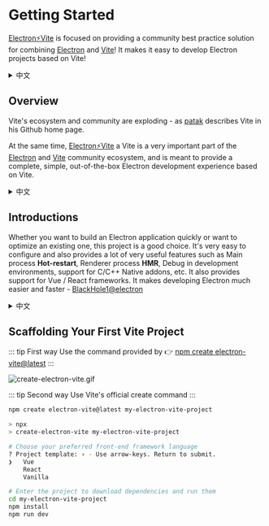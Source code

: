 # Getting Started

[Electron⚡️Vite](https://github.com/electron-vite) is focused on providing a community best practice solution for combining [Electron](https://www.electronjs.org/) and [Vite](https://vitejs.dev/)! It makes it easy to develop Electron projects based on Vite!

<details>
  <summary>中文</summary>
  <p><a target="_blank" href="https://github.com/electron-vite">Electron⚡️Vite</a> 致力于提供 <a target="_blank" href="https://www.electronjs.org/">Electron</a> 与 <a target="_blank" href="https://vitejs.dev/">Vite</a> 结合的最佳社区实践方案！它使得基于 Vite 开发的 Electron 工程变得十分简单！</p>
</details>

## Overview

Vite's ecosystem and community are exploding - as [patak](https://github.com/patak-dev) describes Vite in his Github home page.

At the same time, [Electron⚡️Vite](https://github.com/electron-vite) a Vite is a very important part of the [Electron](https://www.electronjs.org/) and [Vite](https://vitejs.dev/) community ecosystem, and is meant to provide a complete, simple, out-of-the-box Electron development experience based on Vite.

<details>
  <summary>中文</summary>
  <p>Vite 的生态系统和社区正在爆炸式增长 - 正如 <a target="_blank" href="https://github.com/patak-dev">patak</a> 在他的 Github 首页中自我介绍中这样阐述 Vite。</p>
  <p>与此同时，<a target="_blank" href="https://github.com/electron-vite">Electron⚡️Vite</a> 作为 Electron 与 Vite 社区生态系统非常重要的一部分，旨指基于 Vite 提供完整、简单、开箱即用的 Electron 开发体验。</p>
</details>

## Introductions

Whether you want to build an Electron application quickly or want to optimize an existing one, this project is a good choice. It's very easy to configure and also provides a lot of very useful features such as Main process **Hot-restart**, Renderer process **HMR**, Debug in development environments, support for C/C++ Native addons, etc. It also provides support for Vue / React frameworks. It makes developing Electron much easier and faster - [BlackHole1@electron](https://github.com/BlackHole1)

<details>
  <summary>中文</summary>
  <p>无论你是想快速构建一个 Electron 应用还是想优化现有的 Electron 应用，这个项目都是一个不错的选择。它的配置非常简单，同时也提供了很多非常有用的功能，比如：主进程和渲染进程的热重载、开发环境下的 Debug、支持 C/C++ Native addons 等等。以及还提供了 Vue / React 框架的支持。它使得开发 Electron 变的更加容易和快速 - <a target="_blank" href="https://github.com/BlackHole1">BlackHole1@electron</a></p>
</details>

## Scaffolding Your First Vite Project

::: tip First way
Use the command provided by 👉 [npm create electron-vite@latest](https://github.com/electron-vite/create-electron-vite)
:::

![create-electron-vite.gif](https://github.com/electron-vite/create-electron-vite/raw/main/create-electron-vite.gif?raw=true)

::: tip Second way
Use Vite's official create command
:::

```sh
npm create electron-vite@latest my-electron-vite-project

> npx
> create-electron-vite my-electron-vite-project

# Choose your preferred front-end framework language
? Project template: › - Use arrow-keys. Return to submit.
❯   Vue
    React
    Vanilla

# Enter the project to download dependencies and run them
cd my-electron-vite-project
npm install
npm run dev
```
